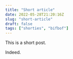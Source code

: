 ```yaml
---
title: "Short article"
date: 2022-05-28T21:20:16Z
slug: "short-article"
draft: false
tags: ["shorties", "bifbof"]
---
```


This is a short post.

Indeed.